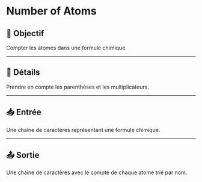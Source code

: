 # Number of Atoms

## 🎯 Objectif

Compter les atomes dans une formule chimique.

---

## 📝 Détails

Prendre en compte les parenthèses et les multiplicateurs.

---

## 📥 Entrée

Une chaîne de caractères représentant une formule chimique.

---

## 📤 Sortie

Une chaîne de caractères avec le compte de chaque atome trié par nom.

